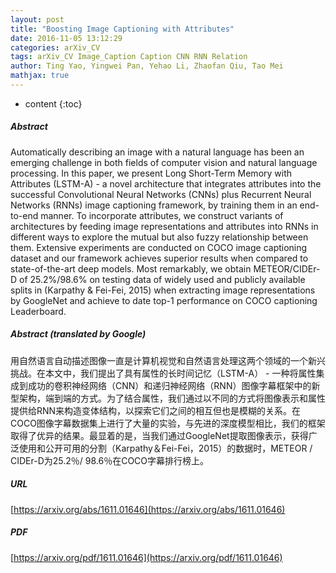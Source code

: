 ```yaml
---
layout: post
title: "Boosting Image Captioning with Attributes"
date: 2016-11-05 13:12:29
categories: arXiv_CV
tags: arXiv_CV Image_Caption Caption CNN RNN Relation
author: Ting Yao, Yingwei Pan, Yehao Li, Zhaofan Qiu, Tao Mei
mathjax: true
---
```


* content
{:toc}

##### Abstract
Automatically describing an image with a natural language has been an emerging challenge in both fields of computer vision and natural language processing. In this paper, we present Long Short-Term Memory with Attributes (LSTM-A) - a novel architecture that integrates attributes into the successful Convolutional Neural Networks (CNNs) plus Recurrent Neural Networks (RNNs) image captioning framework, by training them in an end-to-end manner. To incorporate attributes, we construct variants of architectures by feeding image representations and attributes into RNNs in different ways to explore the mutual but also fuzzy relationship between them. Extensive experiments are conducted on COCO image captioning dataset and our framework achieves superior results when compared to state-of-the-art deep models. Most remarkably, we obtain METEOR/CIDEr-D of 25.2%/98.6% on testing data of widely used and publicly available splits in (Karpathy & Fei-Fei, 2015) when extracting image representations by GoogleNet and achieve to date top-1 performance on COCO captioning Leaderboard.

##### Abstract (translated by Google)
用自然语言自动描述图像一直是计算机视觉和自然语言处理这两个领域的一个新兴挑战。在本文中，我们提出了具有属性的长时间记忆（LSTM-A） - 一种将属性集成到成功的卷积神经网络（CNN）和递归神经网络（RNN）图像字幕框架中的新型架构，端到端的方式。为了结合属性，我们通过以不同的方式将图像表示和属性提供给RNN来构造变体结构，以探索它们之间的相互但也是模糊的关系。在COCO图像字幕数据集上进行了大量的实验，与先进的深度模型相比，我们的框架取得了优异的结果。最显着的是，当我们通过GoogleNet提取图像表示，获得广泛使用和公开可用的分割（Karpathy＆Fei-Fei，2015）的数据时，METEOR / CIDEr-D为25.2％/ 98.6％在COCO字幕排行榜上。

##### URL
[https://arxiv.org/abs/1611.01646](https://arxiv.org/abs/1611.01646)

##### PDF
[https://arxiv.org/pdf/1611.01646](https://arxiv.org/pdf/1611.01646)

